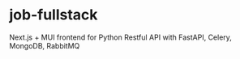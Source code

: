 # job-fullstack
Next.js + MUI frontend for Python Restful API with FastAPI, Celery, MongoDB, RabbitMQ
